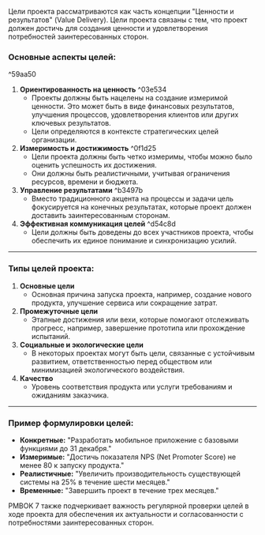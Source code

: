 Цели проекта рассматриваются как часть концепции "Ценности и результатов" (Value Delivery). Цели проекта связаны с тем, что проект должен достичь для создания ценности и удовлетворения потребностей заинтересованных сторон.
### Основные аспекты целей:

^59aa50

1. **Ориентированность на ценность** ^03e534
    - Проекты должны быть нацелены на создание измеримой ценности. Это может быть в виде финансовых результатов, улучшения процессов, удовлетворения клиентов или других ключевых результатов.
    - Цели определяются в контексте стратегических целей организации.
2. **Измеримость и достижимость** ^0f1d25
    - Цели проекта должны быть четко измеримы, чтобы можно было оценить успешность их достижения.
    - Они должны быть реалистичными, учитывая ограничения ресурсов, времени и бюджета.
3. **Управление результатами** ^b3497b
    - Вместо традиционного акцента на процессы и задачи цель фокусируется на конечных результатах, которые проект должен доставить заинтересованным сторонам.
4. **Эффективная коммуникация целей** ^d54c8d
    - Цели должны быть доведены до всех участников проекта, чтобы обеспечить их единое понимание и синхронизацию усилий.

---

### Типы целей проекта:

1. **Основные цели**
    - Основная причина запуска проекта, например, создание нового продукта, улучшение сервиса или сокращение затрат.
2. **Промежуточные цели**
    - Этапные достижения или вехи, которые помогают отслеживать прогресс, например, завершение прототипа или прохождение испытаний.
3. **Социальные и экологические цели**
    - В некоторых проектах могут быть цели, связанные с устойчивым развитием, ответственностью перед обществом или минимизацией экологического воздействия.
4. **Качество**
    - Уровень соответствия продукта или услуги требованиям и ожиданиям заказчика.

---

### Пример формулировки целей:

- **Конкретные:** "Разработать мобильное приложение с базовыми функциями до 31 декабря."
- **Измеримые:** "Достичь показателя NPS (Net Promoter Score) не менее 80 к запуску продукта."
- **Реалистичные:** "Увеличить производительность существующей системы на 25% в течение шести месяцев."
- **Временные:** "Завершить проект в течение трех месяцев."

PMBOK 7 также подчеркивает важность регулярной проверки целей в ходе проекта для обеспечения их актуальности и согласованности с потребностями заинтересованных сторон.